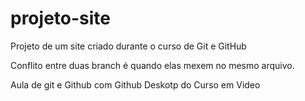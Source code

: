 # projeto-site
 Projeto de um site criado durante o curso de Git e GitHub

Conflito entre duas branch é quando elas mexem no mesmo arquivo.
 
Aula de git e Github com Github Deskotp do Curso em Video 
